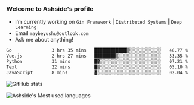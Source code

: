 ### Welcome to Ashside's profile

- I’m currently working on `Gin Framework` | `Distributed Systems` | `Deep Learning`
- Email `maybeyushu@outlook.com`
- Ask me about anything!

<!--START_SECTION:waka-->

```txt
Go               3 hrs 35 mins   ████████████▒░░░░░░░░░░░░   48.77 %
Vue.js           2 hrs 27 mins   ████████▒░░░░░░░░░░░░░░░░   33.35 %
Python           31 mins         █▓░░░░░░░░░░░░░░░░░░░░░░░   07.21 %
Text             22 mins         █▒░░░░░░░░░░░░░░░░░░░░░░░   05.10 %
JavaScript       8 mins          ▓░░░░░░░░░░░░░░░░░░░░░░░░   02.04 %
```

<!--END_SECTION:waka-->

![GitHub stats](https://github-readme-stats.vercel.app/api?username=Ashside)

![Ashside's Most used languages](https://github-readme-stats.vercel.app/api/top-langs/?username=Ashside&layout=compact&hide_border=true&langs_count=10)


